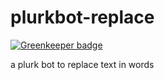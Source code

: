 # plurkbot-replace

[![Greenkeeper badge](https://badges.greenkeeper.io/mmis1000/plurkbot-replace.svg)](https://greenkeeper.io/)

a plurk bot to replace text in words
